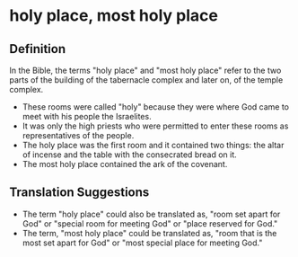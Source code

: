 # holy place, most holy place

## Definition

In the Bible, the terms "holy place" and "most holy place" refer to the two parts of the building of the tabernacle complex and later on, of the temple complex.

* These rooms were called "holy" because they were where God came to meet with his people the Israelites.
* It was only the high priests who were permitted to enter these rooms as representatives of the people.
* The holy place was the first room and it contained two things: the altar of incense and the table with the consecrated bread on it.
* The most holy place contained the ark of the covenant.


## Translation Suggestions



* The term "holy place" could also be translated as, "room set apart for God" or "special room for meeting God" or "place reserved for God."
* The term, "most holy place" could be translated as, "room that is the most set apart for God" or "most special place for meeting God."